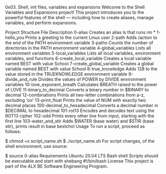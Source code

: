 0x03. Shell, init files, variables and expansions
Welcome to the Shell Variables and Expansions project! This project introduces you to the powerful features of the shell — including how to create aliases, manage variables, and perform expansions.

Project Structure
File	Description
0-alias	Creates an alias ls that runs rm *
1-hello_you	Prints a greeting to the current Linux user
2-path	Adds /action to the end of the PATH environment variable
3-paths	Counts the number of directories in the PATH environment variable
4-global_variables	Lists all environment variables
5-local_variables	Lists all local variables, environment variables, and functions
6-create_local_variable	Creates a local variable named BEST with value School
7-create_global_variable	Creates a global variable named BEST with value School
8-true_knowledge	Adds 128 to the value stored in the TRUEKNOWLEDGE environment variable
9-divide_and_rule	Divides the values of POWER by DIVIDE environment variables
10-love_exponent_breath	Calculates BREATH raised to the power of LOVE
11-binary_to_decimal	Converts a binary number in $BINARY to decimal
12-combinations	Prints all two-letter combinations from a-z, excluding 'oo'
13-print_float	Prints the value of NUM with exactly two decimal places
100-decimal_to_hexadecimal	Converts a decimal number in $DECIMAL to hexadecimal
101-rot13	Encodes and decodes text using the ROT13 cipher
102-odd	Prints every other line from input, starting with the first line
103-water_and_stir	Adds $WATER (base water) and $STIR (base stir), prints result in base bestchol
Usage
To run a script, proceed as follows:

$ chmod +x script_name.sh
$ ./script_name.sh
For script changes, of the shell environment, use source:

$ source 0-alias
Requirements
Ubuntu 20.04 LTS
Bash shell
Scripts should be executable and start with shebang #!/bin/bash
License
This project is part of the ALX BE Software Engineering Program.

